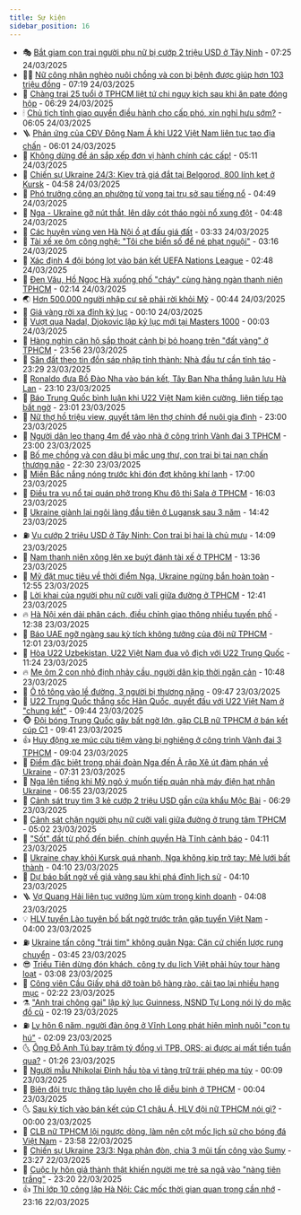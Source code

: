 ```yaml
---
title: Sự kiện
sidebar_position: 16
---
```


<!-- dantri-su-kien:START -->
- 🎭 [Bắt giam con trai người phụ nữ bị cướp 2 triệu USD ở Tây Ninh](https://dantri.com.vn/phap-luat/bat-giam-con-trai-nguoi-phu-nu-bi-cuop-2-trieu-usd-o-tay-ninh-20250324141816772.htm) - 07:25 24/03/2025
- 👨‍🏫 [Nữ công nhân nghèo nuôi chồng và con bị bệnh được giúp hơn 103 triệu đồng](https://dantri.com.vn/tam-long-nhan-ai/nu-cong-nhan-ngheo-nuoi-chong-va-con-bi-benh-duoc-giup-hon-103-trieu-dong-20250321144308816.htm) - 07:19 24/03/2025
- 🌮 [Chàng trai 25 tuổi ở TPHCM liệt tứ chi nguy kịch sau khi ăn pate đóng hộp](https://dantri.com.vn/suc-khoe/chang-trai-25-tuoi-o-tphcm-liet-tu-chi-nguy-kich-sau-khi-an-pate-dong-hop-20250324123306229.htm) - 06:29 24/03/2025
- 🕯 [Chủ tịch tỉnh giao quyền điều hành cho cấp phó, xin nghỉ hưu sớm?](https://dantri.com.vn/noi-vu/chu-tich-tinh-giao-quyen-dieu-hanh-cho-cap-pho-xin-nghi-huu-som-20250324114737435.htm) - 06:05 24/03/2025
- 🪜 [Phản ứng của CĐV Đông Nam Á khi U22 Việt Nam liên tục tạo địa chấn](https://dantri.com.vn/the-thao/phan-ung-cua-cdv-dong-nam-a-khi-u22-viet-nam-lien-tuc-tao-dia-chan-20250324122455057.htm) - 06:01 24/03/2025
- 🐘 [Không dừng đề án sắp xếp đơn vị hành chính các cấp!](https://dantri.com.vn/noi-vu/khong-dung-de-an-sap-xep-don-vi-hanh-chinh-cac-cap-20250324120229473.htm) - 05:11 24/03/2025
- 🤔 [Chiến sự Ukraine 24/3: Kiev trả giá đắt tại Belgorod, 800 lính kẹt ở Kursk](https://dantri.com.vn/the-gioi/chien-su-ukraine-243-kiev-tra-gia-dat-tai-belgorod-800-linh-ket-o-kursk-20250324104608140.htm) - 04:58 24/03/2025
- 🧠 [Phó trưởng công an phường tử vong tại trụ sở sau tiếng nổ](https://dantri.com.vn/xa-hoi/pho-truong-cong-an-phuong-tu-vong-tai-tru-so-sau-tieng-no-20250324102553188.htm) - 04:49 24/03/2025
- 📝 [Nga - Ukraine gỡ nút thắt, lên dây cót tháo ngòi nổ xung đột](https://dantri.com.vn/the-gioi/nga-ukraine-go-nut-that-len-day-cot-thao-ngoi-no-xung-dot-20250324111459089.htm) - 04:48 24/03/2025
- 🦏 [Các huyện vùng ven Hà Nội ồ ạt đấu giá đất](https://dantri.com.vn/bat-dong-san/cac-huyen-vung-ven-ha-noi-o-at-dau-gia-dat-20250324033226563.htm) - 03:33 24/03/2025
- 🥰 [Tài xế xe ôm công nghệ: &quot;Tôi che biển số để né phạt nguội&quot;](https://dantri.com.vn/xa-hoi/tai-xe-xe-om-cong-nghe-toi-che-bien-so-de-ne-phat-nguoi-20250324100930465.htm) - 03:16 24/03/2025
- 🤗 [Xác định 4 đội bóng lọt vào bán kết UEFA Nations League](https://dantri.com.vn/the-thao/xac-dinh-4-doi-bong-lot-vao-ban-ket-uefa-nations-league-20250324094802830.htm) - 02:48 24/03/2025
- 🌈 [Đen Vâu, Hồ Ngọc Hà xuống phố &quot;cháy&quot; cùng hàng ngàn thanh niên TPHCM](https://dantri.com.vn/giai-tri/den-vau-ho-ngoc-ha-xuong-pho-chay-cung-hang-ngan-thanh-nien-tphcm-20250324091429946.htm) - 02:14 24/03/2025
- 🌏 [Hơn 500.000 người nhập cư sẽ phải rời khỏi Mỹ](https://dantri.com.vn/the-gioi/hon-500000-nguoi-nhap-cu-se-phai-roi-khoi-my-20250324065950322.htm) - 00:44 24/03/2025
- 💄 [Giá vàng rời xa đỉnh kỷ lục](https://dantri.com.vn/kinh-doanh/gia-vang-roi-xa-dinh-ky-luc-20250324065946457.htm) - 00:10 24/03/2025
- 👺 [Vượt qua Nadal, Djokovic lập kỷ lục mới tại Masters 1000](https://dantri.com.vn/the-thao/vuot-qua-nadal-djokovic-lap-ky-luc-moi-tai-masters-1000-20250324070320716.htm) - 00:03 24/03/2025
- 👹 [Hàng nghìn căn hộ sắp thoát cảnh bị bỏ hoang trên &quot;đất vàng&quot; ở TPHCM](https://dantri.com.vn/xa-hoi/hang-nghin-can-ho-sap-thoat-canh-bi-bo-hoang-tren-dat-vang-o-tphcm-20250320173634412.htm) - 23:56 23/03/2025
- 🌊 [Săn đất theo tin đồn sáp nhập tỉnh thành: Nhà đầu tư cần tỉnh táo](https://dantri.com.vn/bat-dong-san/san-dat-theo-tin-don-sap-nhap-tinh-thanh-nha-dau-tu-can-tinh-tao-20250319175539932.htm) - 23:29 23/03/2025
- 🤠 [Ronaldo đưa Bồ Đào Nha vào bán kết, Tây Ban Nha thắng luân lưu Hà Lan](https://dantri.com.vn/the-thao/ronaldo-dua-bo-dao-nha-vao-ban-ket-tay-ban-nha-thang-luan-luu-ha-lan-20250324061014706.htm) - 23:10 23/03/2025
- 🎊 [Báo Trung Quốc bình luận khi U22 Việt Nam kiên cường, liên tiếp tạo bất ngờ](https://dantri.com.vn/the-thao/bao-trung-quoc-binh-luan-khi-u22-viet-nam-kien-cuong-lien-tiep-tao-bat-ngo-20250324013332985.htm) - 23:01 23/03/2025
- 🐘 [Nữ thợ hồ triệu view, quyết tâm lên thợ chính để nuôi gia đình](https://dantri.com.vn/lao-dong-viec-lam/nu-tho-ho-trieu-view-quyet-tam-len-tho-chinh-de-nuoi-gia-dinh-20250323160146760.htm) - 23:00 23/03/2025
- 💂 [Người dân leo thang 4m để vào nhà ở công trình Vành đai 3 TPHCM](https://dantri.com.vn/xa-hoi/nguoi-dan-leo-thang-4m-de-vao-nha-o-cong-trinh-vanh-dai-3-tphcm-20250321114723605.htm) - 23:00 23/03/2025
- 👹 [Bố mẹ chồng và con dâu bị mắc ung thư, con trai bị tai nạn chấn thương não](https://dantri.com.vn/tam-long-nhan-ai/bo-me-chong-va-con-dau-bi-mac-ung-thu-con-trai-bi-tai-nan-chan-thuong-nao-20250317072949109.htm) - 22:30 23/03/2025
- 🦒 [Miền Bắc nắng nóng trước khi đón đợt không khí lạnh](https://dantri.com.vn/xa-hoi/mien-bac-nang-nong-truoc-khi-don-dot-khong-khi-lanh-20250323215330755.htm) - 17:00 23/03/2025
- 🗽 [Điều tra vụ nổ tại quán phở trong Khu đô thị Sala ở TPHCM](https://dantri.com.vn/xa-hoi/dieu-tra-vu-no-tai-quan-pho-trong-khu-do-thi-sala-o-tphcm-20250323225352126.htm) - 16:03 23/03/2025
- 💄 [Ukraine giành lại ngôi làng đầu tiên ở Lugansk sau 3 năm](https://dantri.com.vn/the-gioi/ukraine-gianh-lai-ngoi-lang-dau-tien-o-lugansk-sau-3-nam-20250323213419179.htm) - 14:42 23/03/2025
- ⛽️ [Vụ cướp 2 triệu USD ở Tây Ninh: Con trai bị hại là chủ mưu](https://dantri.com.vn/phap-luat/vu-cuop-2-trieu-usd-o-tay-ninh-con-trai-bi-hai-la-chu-muu-20250323210207556.htm) - 14:09 23/03/2025
- 🥷 [Nam thanh niên xông lên xe buýt đánh tài xế ở TPHCM](https://dantri.com.vn/xa-hoi/nam-thanh-nien-xong-len-xe-buyt-danh-tai-xe-o-tphcm-20250323201813612.htm) - 13:36 23/03/2025
- 🤖 [Mỹ đặt mục tiêu về thời điểm Nga, Ukraine ngừng bắn hoàn toàn](https://dantri.com.vn/the-gioi/my-dat-muc-tieu-ve-thoi-diem-nga-ukraine-ngung-ban-hoan-toan-20250323194538221.htm) - 12:55 23/03/2025
- 🌊 [Lời khai của người phụ nữ cưỡi vali giữa đường ở TPHCM](https://dantri.com.vn/xa-hoi/loi-khai-cua-nguoi-phu-nu-cuoi-vali-giua-duong-o-tphcm-20250323192745764.htm) - 12:41 23/03/2025
- 🔥 [Hà Nội xén dải phân cách, điều chỉnh giao thông nhiều tuyến phố](https://dantri.com.vn/xa-hoi/ha-noi-xen-dai-phan-cach-dieu-chinh-giao-thong-nhieu-tuyen-pho-20250323193343464.htm) - 12:38 23/03/2025
- 🦏 [Báo UAE ngỡ ngàng sau kỳ tích không tưởng của đội nữ TPHCM](https://dantri.com.vn/the-thao/bao-uae-ngo-ngang-sau-ky-tich-khong-tuong-cua-doi-nu-tphcm-20250323183150321.htm) - 12:01 23/03/2025
- 🐘 [Hòa U22 Uzbekistan, U22 Việt Nam đua vô địch với U22 Trung Quốc](https://dantri.com.vn/the-thao/hoa-u22-uzbekistan-u22-viet-nam-dua-vo-dich-voi-u22-trung-quoc-20250323182432414.htm) - 11:24 23/03/2025
- 🔥 [Mẹ ôm 2 con nhỏ định nhảy cầu, người dân kịp thời ngăn cản](https://dantri.com.vn/xa-hoi/me-om-2-con-nho-dinh-nhay-cau-nguoi-dan-kip-thoi-ngan-can-20250323164805859.htm) - 10:48 23/03/2025
- 💼 [Ô tô tông vào lề đường, 3 người bị thương nặng](https://dantri.com.vn/xa-hoi/o-to-tong-vao-le-duong-3-nguoi-bi-thuong-nang-20250323155913302.htm) - 09:47 23/03/2025
- 🚀 [U22 Trung Quốc thắng sốc Hàn Quốc, quyết đấu với U22 Việt Nam ở &quot;chung kết&quot;](https://dantri.com.vn/the-thao/u22-trung-quoc-thang-soc-han-quoc-quyet-dau-voi-u22-viet-nam-o-chung-ket-20250323164405966.htm) - 09:44 23/03/2025
- 🐵 [Đội bóng Trung Quốc gây bất ngờ lớn, gặp CLB nữ TPHCM ở bán kết cúp C1](https://dantri.com.vn/the-thao/doi-bong-trung-quoc-gay-bat-ngo-lon-gap-clb-nu-tphcm-o-ban-ket-cup-c1-20250323163737452.htm) - 09:41 23/03/2025
- 👍 [Huy động xe múc cứu tiệm vàng bị nghiêng ở công trình Vành đai 3 TPHCM](https://dantri.com.vn/xa-hoi/huy-dong-xe-muc-cuu-tiem-vang-bi-nghieng-o-cong-trinh-vanh-dai-3-tphcm-20250323152112601.htm) - 09:04 23/03/2025
- 🚦 [Điểm đặc biệt trong phái đoàn Nga đến Ả rập Xê út đàm phán về Ukraine](https://dantri.com.vn/the-gioi/diem-dac-biet-trong-phai-doan-nga-den-a-rap-xe-ut-dam-phan-ve-ukraine-20250323142227537.htm) - 07:31 23/03/2025
- 🥸 [Nga lên tiếng khi Mỹ ngỏ ý muốn tiếp quản nhà máy điện hạt nhân Ukraine](https://dantri.com.vn/the-gioi/nga-len-tieng-khi-my-ngo-y-muon-tiep-quan-nha-may-dien-hat-nhan-ukraine-20250323134859977.htm) - 06:55 23/03/2025
- 🥷 [Cảnh sát truy tìm 3 kẻ cướp 2 triệu USD gần cửa khẩu Mộc Bài](https://dantri.com.vn/phap-luat/canh-sat-truy-tim-3-ke-cuop-2-trieu-usd-gan-cua-khau-moc-bai-20250323131459350.htm) - 06:29 23/03/2025
- 🤡 [Cảnh sát chặn người phụ nữ cưỡi vali giữa đường ở trung tâm TPHCM](https://dantri.com.vn/xa-hoi/canh-sat-chan-nguoi-phu-nu-cuoi-vali-giua-duong-o-trung-tam-tphcm-20250323114141228.htm) - 05:02 23/03/2025
- 🥳 [&quot;Sốt&quot; đất từ phố đến biển, chính quyền Hà Tĩnh cảnh báo](https://dantri.com.vn/bat-dong-san/sot-dat-tu-pho-den-bien-chinh-quyen-ha-tinh-canh-bao-20250323090809888.htm) - 04:11 23/03/2025
- 🤩 [Ukraine chạy khỏi Kursk quá nhanh, Nga không kịp trở tay: Mẻ lưới bất thành](https://dantri.com.vn/the-gioi/ukraine-chay-khoi-kursk-qua-nhanh-nga-khong-kip-tro-tay-me-luoi-bat-thanh-20250323103006979.htm) - 04:10 23/03/2025
- 🎡 [Dự báo bất ngờ về giá vàng sau khi phá đỉnh lịch sử](https://dantri.com.vn/kinh-doanh/du-bao-bat-ngo-ve-gia-vang-sau-khi-pha-dinh-lich-su-20250323003644017.htm) - 04:10 23/03/2025
- 🪜 [Vợ Quang Hải liên tục vướng lùm xùm trong kinh doanh](https://dantri.com.vn/kinh-doanh/vo-quang-hai-lien-tuc-vuong-lum-xum-trong-kinh-doanh-20250322181817642.htm) - 04:08 23/03/2025
- 💡 [HLV tuyển Lào tuyên bố bất ngờ trước trận gặp tuyển Việt Nam](https://dantri.com.vn/the-thao/hlv-tuyen-lao-tuyen-bo-bat-ngo-truoc-tran-gap-tuyen-viet-nam-20250323105954359.htm) - 04:00 23/03/2025
- ⛽️ [Ukraine tấn công &quot;trái tim&quot; không quân Nga: Căn cứ chiến lược rung chuyển](https://dantri.com.vn/the-gioi/ukraine-tan-cong-trai-tim-khong-quan-nga-can-cu-chien-luoc-rung-chuyen-20250323103207254.htm) - 03:45 23/03/2025
- 😎 [Triều Tiên dừng đón khách, công ty du lịch Việt phải hủy tour hàng loạt](https://dantri.com.vn/du-lich/trieu-tien-dung-don-khach-cong-ty-du-lich-viet-phai-huy-tour-hang-loat-20250310111309245.htm) - 03:08 23/03/2025
- 🗽 [Công viên Cầu Giấy phá dỡ toàn bộ hàng rào, cải tạo lại nhiều hạng mục](https://dantri.com.vn/xa-hoi/cong-vien-cau-giay-pha-do-toan-bo-hang-rao-cai-tao-lai-nhieu-hang-muc-20250322130529321.htm) - 02:22 23/03/2025
- ⚗️ [&quot;Anh trai chông gai&quot; lập kỷ lục Guinness, NSND Tự Long nói lý do mặc đồ cũ](https://dantri.com.vn/giai-tri/anh-trai-chong-gai-lap-ky-luc-guinness-nsnd-tu-long-noi-ly-do-mac-do-cu-20250323070050274.htm) - 02:19 23/03/2025
- ⛽️ [Ly hôn 6 năm, người đàn ông ở Vĩnh Long phát hiện mình nuôi &quot;con tu hú&quot;](https://dantri.com.vn/phap-luat/ly-hon-6-nam-nguoi-dan-ong-o-vinh-long-phat-hien-minh-nuoi-con-tu-hu-20250321125013533.htm) - 02:09 23/03/2025
- 🌜 [Ông Đỗ Anh Tú bay trăm tỷ đồng vì TPB, ORS; ai được ai mất tiền tuần qua?](https://dantri.com.vn/kinh-doanh/ong-do-anh-tu-bay-tram-ty-dong-vi-tpb-ors-ai-duoc-ai-mat-tien-tuan-qua-20250323064829403.htm) - 01:26 23/03/2025
- 🦩 [Người mẫu Nhikolai Đinh hầu tòa vì tàng trữ trái phép ma túy](https://dantri.com.vn/phap-luat/nguoi-mau-nhikolai-dinh-hau-toa-vi-tang-tru-trai-phep-ma-tuy-20250321104912202.htm) - 00:09 23/03/2025
- 🦒 [Biên đội trực thăng tập luyện cho lễ diễu binh ở TPHCM](https://dantri.com.vn/xa-hoi/bien-doi-truc-thang-tap-luyen-cho-le-dieu-binh-o-tphcm-20250323035605770.htm) - 00:04 23/03/2025
- 🌜 [Sau kỳ tích vào bán kết cúp C1 châu Á, HLV đội nữ TPHCM nói gì?](https://dantri.com.vn/the-thao/sau-ky-tich-vao-ban-ket-cup-c1-chau-a-hlv-doi-nu-tphcm-noi-gi-20250323025131409.htm) - 00:00 23/03/2025
- 🐎 [CLB nữ TPHCM lội ngược dòng, làm nên cột mốc lịch sử cho bóng đá Việt Nam](https://dantri.com.vn/the-thao/clb-nu-tphcm-loi-nguoc-dong-lam-nen-cot-moc-lich-su-cho-bong-da-viet-nam-20250322225623802.htm) - 23:58 22/03/2025
- 🌋 [Chiến sự Ukraine 23/3: Nga phản đòn, chia 3 mũi tấn công vào Sumy](https://dantri.com.vn/the-gioi/chien-su-ukraine-233-nga-phan-don-chia-3-mui-tan-cong-vao-sumy-20250323062656449.htm) - 23:27 22/03/2025
- 🧰 [Cuộc ly hôn giả thành thật khiến người mẹ trẻ sa ngã vào &quot;nàng tiên trắng&quot;](https://dantri.com.vn/xa-hoi/cuoc-ly-hon-gia-thanh-that-khien-nguoi-me-tre-sa-nga-vao-nang-tien-trang-20250322155801844.htm) - 23:20 22/03/2025
- 👍 [Thi lớp 10 công lập Hà Nội: Các mốc thời gian quan trọng cần nhớ](https://dantri.com.vn/giao-duc/thi-lop-10-cong-lap-ha-noi-cac-moc-thoi-gian-quan-trong-can-nho-20250322235735236.htm) - 23:16 22/03/2025<!-- dantri-su-kien:END -->
